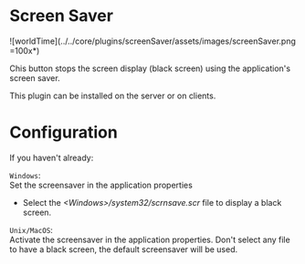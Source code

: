 # Screen Saver

![worldTime](../../core/plugins/screenSaver/assets/images/screenSaver.png =100x*)

Chis button stops the screen display (black screen) using the application's screen saver.

This plugin can be installed on the server or on clients.

# Configuration

If you haven't already:

`Windows`:  
Set the screensaver in the application properties
- Select the _\<Windows>/system32/scrnsave.scr_ file to display a black screen. 

`Unix/MacOS`:  
Activate the screensaver in the application properties.
Don't select any file to have a black screen, the default screensaver will be used.


<br><br><br><br>